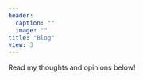 ```yaml
---
header:
  caption: ""
  image: ""
title: "Blog"
view: 3
---
```


Read my thoughts and opinions below!

